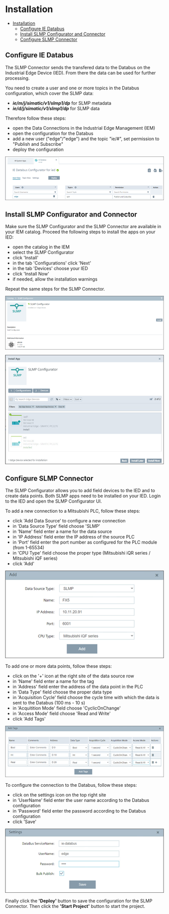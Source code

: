 # Installation

- [Installation](#installation)
  - [Configure IE Databus](#configure-ie-databus)
  - [Install SLMP Configurator and Connector](#install-slmp-configurator-and-connector)
  - [Configure SLMP Connector](#configure-slmp-connector)

## Configure IE Databus

The SLMP Connector sends the transfered data to the Databus on the Industrial Edge Device (IED). From there the data can be used for further processing.

You need to create a user and one or more topics in the Databus configuration, which cover the SLMP data:

- ***ie/m/j/simatic/v1/slmp1/dp*** for SLMP metadata
- ***ie/d/j/simatic/v1/slmp1/dp*** for SLMP data

Therefore follow these steps:

- open the Data Connections in the Industrial Edge Management (IEM)
- open the configuration for the Databus
- add a new user ("edge"/"edge") and the topic "ie/#", set permission to "Publish and Subscribe"
- deploy the configuration

![databus](/docs/graphics/Databus.png)

## Install SLMP Configurator and Connector

Make sure the SLMP Configurator and the SLMP Connector are available in your IEM catalog. Proceed the following steps to install the apps on your IED:

- open the catalog in the IEM
- select the SLMP Configurator
- click 'Install'
- in the tab 'Configurations' click 'Next'
- in the tab 'Devices' choose your IED
- click 'Install Now'
- if needed, allow the installation warnings

Repeat the same steps for the SLMP Connector.

![installation1](/docs/graphics/Installation1.png)

![installation2](/docs/graphics/Installation2.png)

## Configure SLMP Connector

The SLMP Configurator allows you to add field devices to the IED and to create data points. Both SLMP apps need to be installed on your IED. Login to the IED and open the SLMP Configurator UI.

To add a new connection to a Mitsubishi PLC, follow these steps:

- click 'Add Data Source' to configure a new connection
- in 'Data Source Type' field choose 'SLMP'
- in 'Name' field enter a name for the data source
- in 'IP Address' field enter the IP address of the source PLC
- in 'Port' field enter the port number as configured for the PLC module (from 1-65534)
- in 'CPU Type' field choose the proper type (Mitsubishi iQR series / Mitsubishi iQF series)
- click 'Add'

![configuration1](/docs/graphics/Configuration1.png)

To add one or more data points, follow these steps:

- click on the '+' icon at the right site of the data source row
- in 'Name' field enter a name for the tag
- in 'Address' field enter the address of the data point in the PLC
- in 'Data Type' field choose the proper data type
- in 'Acquisition Cycle' field choose the cycle time with which the data is sent to the Databus (100 ms - 10 s)
- in 'Acquitition Mode' field choose 'CyclicOnChange'
- in 'Access Mode' field choose 'Read and Write'
- click 'Add Tags'

![configuration2](/docs/graphics/Configuration2.png)

To configure the connection to the Databus, follow these steps:

- click on the settings icon on the top right site
- in 'UserName' field enter the user name according to the Databus configuration
- in 'Password' field enter the password according to the Databus configuration
- click 'Save'

![configuration3](/docs/graphics/Configuration3.png)

Finally click the **'Deploy'** button to save the configuration for the SLMP Connector. Then click the **'Start Project'** button to start the project.
